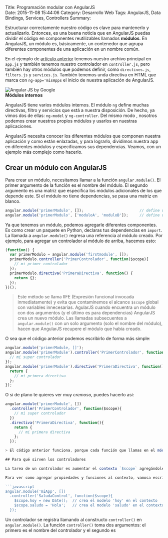 Title: Programación modular con AngularJS   
Date: 2015-11-08 15:44:06
Category: Desarrollo Web
Tags:  AngularJS, Data Bindings, Services, Controllers
Summary:


Estructurar correctamente nuestro código es clave para mantenerlo y actualizarlo. Entonces, es una buena noticia que en AngularJS puedas dividir el código en componentes reutilizables llamados __módulos__. En AngularJS, un módulo es, básicamente, un contenedor que agrupa diferentes componentes de una aplicación en un nombre común.

En el ejemplo de [artículo anterior](http://yo.toledano.org/dev/curso-de-angular-1/) tenemos nuestro archivo principal en `app.js` y también tenemos nuestro controlador en `controller.js`, pero también hay otros módulos que podemos definir, como `directives.js`, `filters.js` y `services.js`. También tenemos unda directiva en HTML que marca con `ng-app='misApps` el inicio de nuestra aplicación de AngularJS.

<div class="referencia">
  <img src="http://media.toledano.org/images/2015/angularjs-banner.jpg" alt="Angular JS by Google" />
  <div class="reference">
    <strong>Módulos internos</strong>
    <p>
      AngularJS tiene varios módulos internos. El módulo <code>ng</code> define muchas directivas, filtro y servicios que está a nuestra disposición. De hecho, ya vimos dos de ellas: <code>ng-model</code> y <code>ng-controller</code>. Del mismo modo , nosotros podemos crear nuestros propios módulos y usarlos en nuestras aplicaciones.
    </p>
  </div>
</div>

AngularJS necesita conocer los diferentes módulos que componen nuestra aplicación y como están enlazadas, y para lograrlo, dividimos nuestra app en diferentes módulos y especificamos sus dependencias. Veamos, con un ejemplo más complejo como hacerlo.

## Crear un módulo con AngularJS

Para crear un módulo, necesitamos llamar a la función `angular.module()`. El primer argumento de la función es el nombre del módulo. El segundo argumento es una matriz que especifica los módulos adicionales de los que depende este. Si el módulo no tiene dependencias, se pasa una matriz en blanco.

```javascript
angular.module('primerModulo', []);                         // define un módulo sin dependencias
angular.module('primerModulo', ['moduloA', 'moduloB']);     // define un módulo con 2 dependencias
```

Ya que tenemos un módulo, podemos agregarle diferentes componentes. Es como crear un paquete en Python, declaras tus dependencias en `import`. La llamada a `angular.module()` regresa una referencia al módulo creado. Por ejemplo, para agregar un controlador al módulo de arriba, hacemos esto:

```javascript
(function() {
  var primerModulo = angular.module('firstmodule', []);
  primerModulo.controller('PrimerControlador', function($scope){
    // mi primer controlador
  });
  primerModulo.directiva('PrimeraDirectiva', function() {
    return {};
  });
})();
```

> Este método se llama IIFE (Expresión funcional invocada inmediatamente) y
evita que contaminemos el alcance `$scope` global con variables innecesarias. AgularJS cuando encuentra un módulo con dos argumentos (y el último es para dependencias) AngularJS crea un nuevo módulo. Las llamadas subsecuentes a `angular.module()` con un solo argumento (solo el nombre del módulo), hacen que AngularJS recupere el módulo que había creado.

O sea que el código anterior podemos escribirlo de forma más simple:

```javascript
angular.module('primerModule, []');
angular.module('primerModule').controller('PrimerControlador', function($scope){
  // mi super controlador
});
angular.module('primerModule').directive('PrimeraDirectiva', function(){
  return {
    // mi primera directiva
  };
});
```

O si de plano te quieres ver muy _cremoso_, puedes hacerlo así:

```javascript
angular.module('primerModule', [])
  .controller('PrimerControlador', function($scope){
    // mi super controlador
  })
  .directiva('PrimeraDirectiva', function(){
    return {
      // mi primera directiva
    };
  });

> El código anterior funciona, porque cada función que llamas en el módulo `angular.module()` (como `controller()`, `directive()`, etc.) regresa una refrencia al propio módulo. Es decir, que las llamadas pueden encadenarse y puedes agregar diferentes componentes de esta manera.

## Para qué sirven los controladores

La tarea de un controlador es aumentar el contexto `$scope` agregándole modelos y funciones que pueden ser utilizados por la vista. Un controlador no es otra cosa sino una función constructor de un objeto que es _instanciada_[^1] cuando AngularJS encuentra la directiva `ng-controller` en HTML. En otro artículo veremos mas sobre el contexto `$scope`, pero como ya vimos, el `$scope` es la interface que une tabto al controlador como a la vista.

Para ver como agregar propiedades y funciones al contexto, vamosa escribir un controlador que pase la fecha y hora actual, además de un nombre a una vista usando el `$scope`.

```javascript
angular.module('miApp', [])
  .controller('SaludaControl', function($scope){
    $scope.hoy = new Date();  // crea el modelo 'hoy' en el contexto
    $scope.saludo = 'Hola';   // crea el modelo 'saludo' en el contexto
  });
```

Un controlador se registra llamando al constructo `controller()` en `angular.module()`. La función `controller()` toma dos argumentos: el primero es el nombre del controlador y el segundo es


[^1]: Yo entiendo el verbo _instanciar_ como crear una copia de trabajo. Lo ´se, soy un loquillo.
